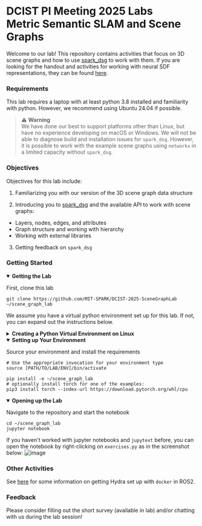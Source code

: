 # DCIST PI Meeting 2025 Labs </br> Metric Semantic SLAM and Scene Graphs

Welcome to our lab!
This repository contains activities that focus on 3D scene graphs and how to use [spark_dsg](https://github.com/MIT-SPARK/Spark-DSG) to work with them.
If you are looking for the handout and activities for working with neural SDF representations, they can be found [here](TBD).

### Requirements

This lab requires a laptop with at least python 3.8 installed and familiarity with python. However, we recommend using Ubuntu 24.04 if possible.

> :warning: **Warning** </br>
> We have done our best to support platforms other than Linux, but have no experience developing on macOS or Windows.
> We will not be able to diagnose build and installation issues for `spark_dsg`.
> However, it is possible to work with the example scene graphs using `networkx` in a limited capacity without `spark_dsg`.

### Objectives

Objectives for this lab include:

1. Familiarizing you with our version of the 3D scene graph data structure

2. Introducing you to [spark_dsg](https://github.com/MIT-SPARK/Spark-DSG) and the available API to work with scene graphs:
  - Layers, nodes, edges, and attributes
  - Graph structure and working with hierarchy
  - Working with external libraries

3. Getting feedback on `spark_dsg`

### Getting Started

<details open>

<summary><b>Getting the Lab</b></summary>

First, clone this lab
```shell
git clone https://github.com/MIT-SPARK/DCIST-2025-SceneGraphLab ~/scene_graph_lab
```

</details>

We assume you have a virtual python environment set up for this lab. If not, you can expand out the instructions below.

<details closed>

<summary><b>Creating a Python Virtual Environment on Linux</b></summary>

```shell
# You may need to install the following requirements if you don't have them
# sudo apt install python3-venv python3-pip
python3 -m venv ~/dcist_lab_env
```

</details>

<details open>

<summary><b>Setting up Your Environment</b></summary>

Source your environment and install the requirements
```shell
# Use the appropriate invocation for your environment type
source [PATH/TO/LAB/ENV]/bin/activate

pip install -e ~/scene_graph_lab
# optionally install torch for one of the examples:
pip3 install torch --index-url https://download.pytorch.org/whl/cpu
```

</details>

<details open>

<summary><b>Opening up the Lab</b></summary>

Navigate to the repository and start the notebook
```shell
cd ~/scene_graph_lab
jupyter notebook
```

</details>

If you haven't worked with jupyter notebooks and `jupytext` before, you can open the notebook by right-clicking on `exercises.py` as in the screenshot below:
![image](https://github.com/user-attachments/assets/285e151c-16e3-4b94-9e4f-952bf45bfc58)

### Other Activities

See [here](https://github.com/MIT-SPARK/Hydra-ROS/blob/feature/ros2_docker/doc/ros2_setup.md#docker) for some information on getting Hydra set up with `docker` in ROS2.

### Feedback

Please consider filling out the short survey (available in lab) and/or chatting with us during the lab session!
